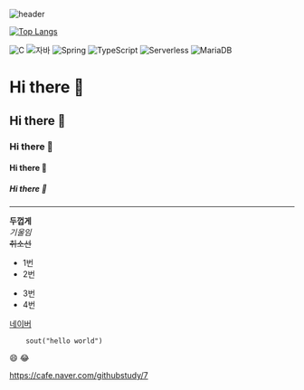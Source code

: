 <!-- 시간날 때 깔끔할 때 천천히 꾸미기.. 좋은 인상을 위해 ^^ html 문법 + markdown -->

![header](https://capsule-render.vercel.app/api?type=wave&color=auto&height=300&section=header&text=깃허브%20특강&fontSize=90)

[![Top Langs](https://github-readme-stats.vercel.app/api/top-langs/?username=TheBeginnerJiyeon)](https://github.com/TheBeginnerJiyeon/github-readme-stats)


![C](https://img.shields.io/badge/-C-123456?style=flat-square&logo=C&logoColor=black)
![자바](https://img.shields.io/badge/-자바-007396?style=flat&logo=Java&logoColor=ffffff)
![Spring](https://img.shields.io/badge/-Spring-6DB33F?style=for-the-badge&logo=Spring&logoColor=white)
![TypeScript](https://img.shields.io/badge/-TypeScript-3178C6?style=flat-square&logo=TypeScript&logoColor=white)
![Serverless](https://img.shields.io/badge/-Serverless-FD5750?style=flat-square&logo=Serverless&logoColor=magenta)
![MariaDB](https://img.shields.io/badge/-MariaDB-1F305F?style=flat-square&logo=mariadb&logoColor=white)



# Hi there 👋
## Hi there 👋
### Hi there 👋
#### Hi there 👋
##### Hi there 👋

---
**두껍게** <br>
*기울임*  <br>
~~취소선~~

* 1번
* 2번
- 3번
- 4번

[네이버](https://naver.com)

``` 백틱
    sout("hello world")
```
😄
😂




https://cafe.naver.com/githubstudy/7

















